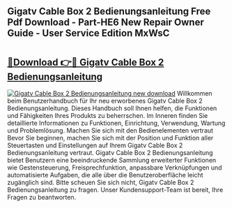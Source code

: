 ## Gigatv Cable Box 2 Bedienungsanleitung Free Pdf Download - Part-HE6 New Repair Owner Guide - User Service Edition MxWsC

# <h2><a href="http://df4bfw.blite.top/?on=Gigatv+Cable+Box+2+Bedienungsanleitung">🔗Download 👉🔴 Gigatv Cable Box 2 Bedienungsanleitung</a></h2>

[![Gigatv Cable Box 2 Bedienungsanleitung new download](https://i.imgur.com/lujVjoI.png)](http://df4bfw.blite.top/?on=Gigatv+Cable+Box+2+Bedienungsanleitung)
Willkommen beim Benutzerhandbuch für Ihr neu erworbenes Gigatv Cable Box 2 Bedienungsanleitung. Dieses Handbuch soll Ihnen helfen, die Funktionen und Fähigkeiten Ihres Produkts zu beherrschen. Im Inneren finden Sie detaillierte Informationen zu Funktionen, Einrichtung, Verwendung, Wartung und Problemlösung. Machen Sie sich mit den Bedienelementen vertraut Bevor Sie beginnen, machen Sie sich mit der Position und Funktion aller Steuertasten und Einstellungen auf Ihrem Gigatv Cable Box 2 Bedienungsanleitung vertraut. Gigatv Cable Box 2 Bedienungsanleitung bietet Benutzern eine beeindruckende Sammlung erweiterter Funktionen wie Gestensteuerung, Freisprechfunktion, anpassbare Verknüpfungen und automatisierte Aufgaben, die alle über die Benutzeroberfläche leicht zugänglich sind. Bitte scheuen Sie sich nicht, Gigatv Cable Box 2 Bedienungsanleitung zu fragen. Unser Kundensupport-Team ist bereit, Ihre Fragen zu beantworten.
